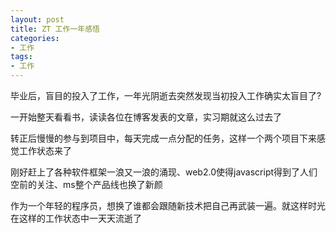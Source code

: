 ```yaml
---
layout: post
title: ZT 工作一年感悟
categories:
- 工作
tags:
- 工作
---
```


毕业后，盲目的投入了工作，一年光阴逝去突然发现当初投入工作确实太盲目了?

一开始整天看看书，读读各位在博客发表的文章，实习期就这么过去了

转正后慢慢的参与到项目中，每天完成一点分配的任务，这样一个两个项目下来感觉工作状态来了

刚好赶上了各种软件框架一浪又一浪的涌现、web2.0使得javascript得到了人们空前的关注、ms整个产品线也换了新颜

作为一个年轻的程序员，想换了谁都会跟随新技术把自己再武装一遍。就这样时光在这样的工作状态中一天天流逝了 